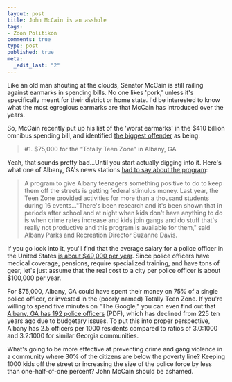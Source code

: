 ```yaml
--- 
layout: post
title: John McCain is an asshole
tags: 
- Zoon Politikon
comments: true
type: post
published: true
meta: 
  _edit_last: "2"
---
```

Like an old man shouting at the clouds, Senator McCain is still railing against earmarks in spending bills. No one likes 'pork,' unless it's specifically meant for their district or home state. I'd be interested to know what the most egregious earmarks are that McCain has introduced over the years. 

So, McCain recently put up his list of the 'worst earmarks' in the $410 billion omnibus spending bill, and identified <a href="http://twitter.com/SenJohnMcCain/status/1289812738">the biggest offender</a> as being:
<blockquote>#1. $75,000 for the “Totally Teen Zone” in Albany, GA</blockquote>

Yeah, that sounds pretty bad...Until you start actually digging into it. Here's what one of Albany, GA's news stations <a href="http://www.walb.com/Global/story.asp?S=9961499&nav=menu37_3">had to say about the program</a>:

<blockquote>A program to give Albany teenagers something positive to do to keep them off the streets is getting federal stimulus money. Last year, the Teen Zone provided activities for more than a thousand students during 16 events..."There's been research and it's been shown that in periods after school and at night when kids don't have anything to do is when crime rates increase and kids join gangs and do stuff that's really not productive and this program is available for them," said Albany Parks and Recreation Director Suzanne Davis.</blockquote>

If you go look into it, you'll find that the average salary for a police officer in the United States <a href="http://swz.salary.com/salarywizard/layouthtmls/swzl_compresult_national_LG12000003.html">is about $49,000 per year</a>. Since police officers have medical coverage, pensions, require specialized training, and have tons of gear, let's just assume that the real cost to a city per police officer is about $100,000 per year.

For $75,000, Albany, GA could have spent their money on 75% of a single police officer, or invested in the (poorly named) Totally Teen Zone. If you're willing to spend five minutes on "The Google," you can even find out that <a href="http://www.albany.ga.us/apd2/documents/December-Thin%20Blue%20Line.pdf">Albany, GA has 192 police officers</a> (PDF), which has declined from 225 ten years ago due to budgetary issues. To put this into proper perspective, Albany has 2.5 officers per 1000 residents compared to ratios of 3.0:1000 and 3.2:1000 for similar Georgia communities.

What's going to be more effective at preventing crime and gang violence in a community where 30% of the citizens are below the poverty line? Keeping 1000 kids off the street or increasing the size of the police force by less than one-half-of-one percent? John McCain should be ashamed.
